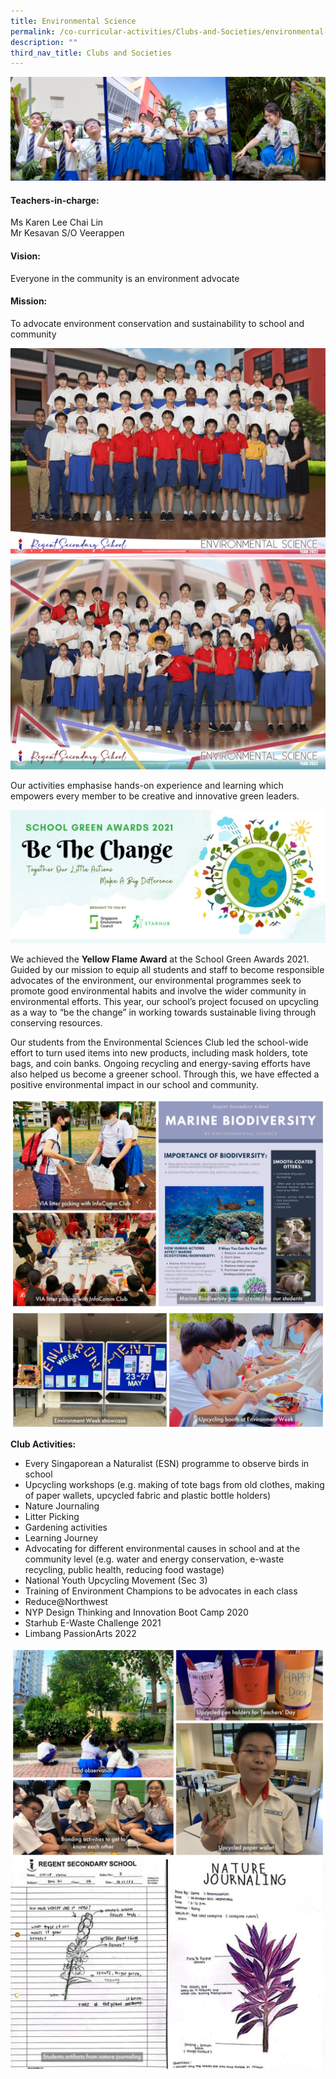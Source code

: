 ```yaml
---
title: Environmental Science
permalink: /co-curricular-activities/Clubs-and-Societies/environmental-science/
description: ""
third_nav_title: Clubs and Societies
---
```

![](/images/CCA/Environmental%20Science/ENVSCIBanner%20-%202023.jpg)

#### Teachers-in-charge:  
Ms Karen Lee Chai Lin  
Mr Kesavan S/O Veerappen

#### Vision:   
Everyone in the community is an environment advocate

#### Mission:  
To advocate environment conservation and sustainability to school and community

![](/images/CCA/2022%20Environmental%20Science%20Formal.jpg)
![](/images/CCA/2022%20Environmental%20Science%20Fun.jpg)

Our activities emphasise hands-on experience and learning which empowers every member to be creative and innovative green leaders.

![](/images/CCA/Environmental%20Science/ENVSCI_SGA2021.jpeg)

We achieved the **Yellow Flame Award** at the School Green Awards 2021. Guided by our mission to equip all students and staff to become responsible advocates of the environment, our environmental programmes seek to promote good environmental habits and involve the wider community in environmental efforts. This year, our school’s project focused on upcycling as a way to “be the change” in working towards sustainable living through conserving resources.

Our students from the Environmental Sciences Club led the school-wide effort to turn used items into new products, including mask holders, tote bags, and coin banks. Ongoing recycling and energy-saving efforts have also helped us become a greener school. Through this, we have effected a positive environmental impact in our school and community.

![](/images/CCA/Environmental%20Science/ENVSCI-1.jpg)
![](/images/CCA/Environmental%20Science/ENVSCI-2.jpg)

**Club Activities:**

*   Every Singaporean a Naturalist (ESN) programme to observe birds in school
*   Upcycling workshops (e.g. making of tote bags from old clothes, making of paper wallets, upcycled fabric and plastic bottle holders)
*   Nature Journaling
*   Litter Picking
*   Gardening activities
*   Learning Journey
*   Advocating for different environmental causes in school and at the community level (e.g. water and energy conservation, e-waste recycling, public health, reducing food wastage)
*   National Youth Upcycling Movement (Sec 3)
*   Training of Environment Champions to be advocates in each class
*   Reduce@Northwest
*   NYP Design Thinking and Innovation Boot Camp 2020
*   Starhub E-Waste Challenge 2021
*   Limbang PassionArts 2022

![](/images/CCA/Environmental%20Science/ENVSCI-3.jpg)
![](/images/CCA/Environmental%20Science/ENVSCI-4.jpg)